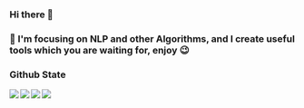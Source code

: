 ### Hi there 👋

<!--
**szj2ys/szj2ys** is a ✨ _special_ ✨ repository because its `README.md` (this file) appears on your GitHub profile.

Here are some ideas to get you started:

- 🔭 I’m currently working on ...
- 🌱 I’m currently learning ...
- 👯 I’m looking to collaborate on ...
- 🤔 I’m looking for help with ...
- 💬 Ask me about ...
- 📫 How to reach me: ...
- 😄 Pronouns: ...
- ⚡ Fun fact: ...
-->


### 🤡 I'm focusing on NLP and other Algorithms, and I create useful tools which you are waiting for, enjoy 😉



### Github State

<a href="https://github.com/szj2ys/mysqling">
  <img align="left" src="https://github-readme-stats.anuraghazra1.vercel.app/api/pin/?username=szj2ys&repo=mysqling&show_icons=true&title_color=fff&icon_color=79ff97&text_color=9f9f9f&bg_color=151515" />
</a>


<a href="https://github.com/szj2ys/funlp">
  <img align="left" src="https://github-readme-stats.anuraghazra1.vercel.app/api/pin/?username=szj2ys&repo=funlp&show_icons=true&title_color=fff&icon_color=79ff97&text_color=9f9f9f&bg_color=151515" />
</a>

<a href="https://github.com/szj2ys/stopwds">
  <img align="left" src="https://github-readme-stats.anuraghazra1.vercel.app/api/pin/?username=szj2ys&repo=stopwds&show_icons=true&title_color=fff&icon_color=79ff97&text_color=9f9f9f&bg_color=151515" />
</a>

<a href="https://github.com/szj2ys/critical_investing">
  <img align="left" src="https://github-readme-stats.anuraghazra1.vercel.app/api/pin/?username=szj2ys&repo=critical_investing&show_icons=true&title_color=fff&icon_color=79ff97&text_color=9f9f9f&bg_color=151515" />
</a>

